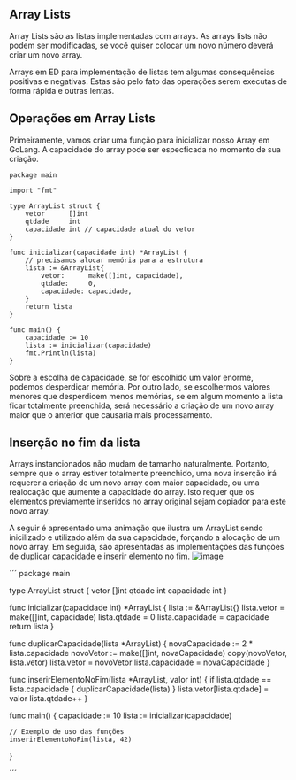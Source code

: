 ## Array Lists
Array Lists são as listas implementadas com arrays. As arrays lists não podem ser modificadas, se você quiser colocar um novo número deverá criar um novo array.

Arrays em ED para implementação de listas tem algumas consequências positivas e negativas. Estas são pelo fato das operações serem executas de forma rápida e outras lentas.

## Operações em Array Lists
Primeiramente, vamos criar uma função para inicializar nosso Array em GoLang. A capacidade do array pode ser especficada no momento de sua criação.

```
package main

import "fmt"

type ArrayList struct {
    vetor      []int
    qtdade     int
    capacidade int // capacidade atual do vetor
}

func inicializar(capacidade int) *ArrayList {
    // precisamos alocar memória para a estrutura
    lista := &ArrayList{
        vetor:      make([]int, capacidade),
        qtdade:     0,
        capacidade: capacidade,
    }
    return lista
}

func main() {
    capacidade := 10
    lista := inicializar(capacidade)
    fmt.Println(lista)
}

```
Sobre a escolha de capacidade, se for escolhido um valor enorme, podemos desperdiçar memória. Por outro lado, se escolhermos valores menores que desperdicem menos memórias, se em algum momento a lista ficar totalmente preenchida, será necessário a criação de um novo array maior que o anterior que causaria mais processamento.

## Inserção no fim da lista
Arrays instancionados não mudam de tamanho naturalmente. Portanto, sempre que o array estiver totalmente preenchido, uma nova inserção irá requerer a criação de um novo array com maior capacidade, ou uma realocação que aumente a capacidade do array. Isto requer que os elementos previamente inseridos no array original sejam copiador para este novo array.

A seguir é apresentado uma animação que ilustra um ArrayList sendo inicilizado e utilizado além da sua capacidade, forçando a alocação de um novo array. Em seguida, são apresentadas as implementações das funções de duplicar capacidade e inserir elemento no fim.
![image](https://github.com/mclarafreitas/Algoritmo-e-Estrutura-de-Dados-I/assets/62397977/086fe917-effa-4cd2-a744-ea8745f81446)

´´´
package main

type ArrayList struct {
    vetor     []int
    qtdade    int
    capacidade int
}

func inicializar(capacidade int) *ArrayList {
    lista := &ArrayList{}
    lista.vetor = make([]int, capacidade)
    lista.qtdade = 0
    lista.capacidade = capacidade
    return lista
}

func duplicarCapacidade(lista *ArrayList) {
    novaCapacidade := 2 * lista.capacidade
    novoVetor := make([]int, novaCapacidade)
    copy(novoVetor, lista.vetor)
    lista.vetor = novoVetor
    lista.capacidade = novaCapacidade
}

func inserirElementoNoFim(lista *ArrayList, valor int) {
    if lista.qtdade == lista.capacidade {
        duplicarCapacidade(lista)
    }
    lista.vetor[lista.qtdade] = valor
    lista.qtdade++
}

func main() {
    capacidade := 10
    lista := inicializar(capacidade)

    // Exemplo de uso das funções
    inserirElementoNoFim(lista, 42)
}

´´´

